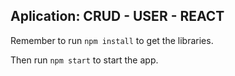 ## Aplication: CRUD - USER - REACT

Remember to run ```npm install``` to get the libraries.

Then run ```npm start``` to start the app. 